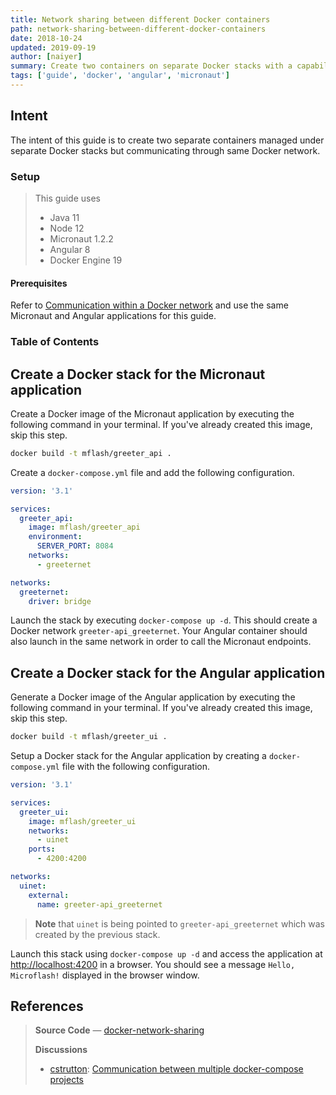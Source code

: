 ```yaml
---
title: Network sharing between different Docker containers
path: network-sharing-between-different-docker-containers
date: 2018-10-24
updated: 2019-09-19
author: [naiyer]
summary: Create two containers on separate Docker stacks with a capability to communicate through same Docker network
tags: ['guide', 'docker', 'angular', 'micronaut']
---
```


## Intent

The intent of this guide is to create two separate containers managed under separate Docker stacks but communicating through same Docker network.

### Setup

> This guide uses
> - Java 11
> - Node 12
> - Micronaut 1.2.2
> - Angular 8
> - Docker Engine 19

#### Prerequisites

Refer to [Communication within a Docker network](/blog/2018/08/05/communication-within-a-docker-network) and use the same Micronaut and Angular applications for this guide.

### Table of Contents

## Create a Docker stack for the Micronaut application

Create a Docker image of the Micronaut application by executing the following command in your terminal. If you've already created this image, skip this step.

```bash
docker build -t mflash/greeter_api .
```

Create a `docker-compose.yml` file and add the following configuration.

```yaml
version: '3.1'

services:
  greeter_api:
    image: mflash/greeter_api
    environment:
      SERVER_PORT: 8084
    networks:
      - greeternet

networks:
  greeternet:
    driver: bridge
```

Launch the stack by executing `docker-compose up -d`. This should create a Docker network `greeter-api_greeternet`. Your Angular container should also launch in the same network in order to call the Micronaut endpoints.

## Create a Docker stack for the Angular application

Generate a Docker image of the Angular application by executing the following command in your terminal. If you've already created this image, skip this step.

```bash
docker build -t mflash/greeter_ui .
```

Setup a Docker stack for the Angular application by creating a `docker-compose.yml` file with the following configuration.

```yaml
version: '3.1'

services:
  greeter_ui:
    image: mflash/greeter_ui
    networks:
      - uinet
    ports:
      - 4200:4200

networks:
  uinet:
    external:
      name: greeter-api_greeternet
```

> **Note** that `uinet` is being pointed to `greeter-api_greeternet` which was created by the previous stack. 

Launch this stack using `docker-compose up -d` and access the application at <http://localhost:4200> in a browser. You should see a message `Hello, Microflash!` displayed in the browser window.

## References

> **Source Code** &mdash; [docker-network-sharing](https://github.com/Microflash/guides/tree/master/docker/docker-network-sharing)
> 
> **Discussions**
> - [cstrutton](https://stackoverflow.com/users/1311325/cstrutton): [Communication between multiple docker-compose projects](https://stackoverflow.com/questions/38088279/communication-between-multiple-docker-compose-projects)